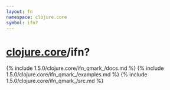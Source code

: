 ```yaml
---
layout: fn
namespace: clojure.core
symbol: ifn?
---
```


# [clojure.core](../)/ifn?

{% include 1.5.0/clojure.core/ifn_qmark_/docs.md %}
{% include 1.5.0/clojure.core/ifn_qmark_/examples.md %}
{% include 1.5.0/clojure.core/ifn_qmark_/src.md %}

